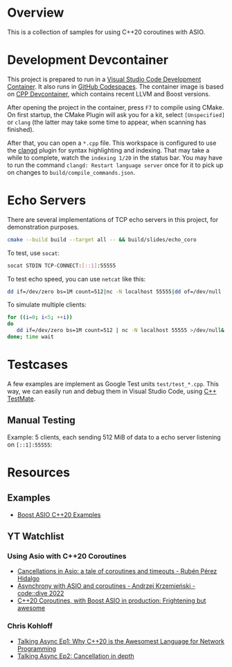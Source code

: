 # Overview
This is a collection of samples for using C++20 coroutines with ASIO.

# Development Devcontainer
This project is prepared to run in a [Visual Studio Code Development Container](https://code.visualstudio.com/docs/devcontainers/containers). It also runs in [GitHub Codespaces](https://github.com/features/codespaces). The container image is based on [CPP Devcontainer](https://github.com/pgit/cpp-devcontainer), which contains recent LLVM and Boost versions.

After opening the project in the container, press `F7` to compile using CMake. On first startup, the CMake Plugin will ask you for a kit, select `[Unspecified]` or `clang` (the latter may take some time to appear, when scanning has finished).

After that, you can open a `*.cpp` file. This workspace is configured to use the [clangd](https://marketplace.visualstudio.com/items?itemName=llvm-vs-code-extensions.vscode-clangd) plugin for syntax highlighting and indexing. That may take a while to complete, watch the `indexing 1/20` in the status bar. You may have to run the command `clangd: Restart language server` once for it to pick up on changes to `build/compile_commands.json`.

# Echo Servers
There are several implementations of TCP echo servers in this project, for demonstration purposes.

```bash
cmake --build build --target all -- && build/slides/echo_coro
```

To test, use `socat`:
```bash
socat STDIN TCP-CONNECT:[::1]:55555
```

To test echo speed, you can use `netcat` like this:

```bash
dd if=/dev/zero bs=1M count=512|nc -N localhost 55555|dd of=/dev/null
```

To simulate multiple clients:

```bash
for ((i=0; i<5; ++i))
do
   dd if=/dev/zero bs=1M count=512 | nc -N localhost 55555 >/dev/null&
done; time wait
```

# Testcases
A few examples are implement as Google Test units `test/test_*.cpp`. This way, we can easily run and debug them in Visual Studio Code, using [C++ TestMate](https://marketplace.visualstudio.com/items?itemName=matepek.vscode-catch2-test-adapter).

## Manual Testing

Example: 5 clients, each sending 512 MiB of data to a echo server listening on `[::1]:55555`:

# Resources

## Examples
* [Boost ASIO C++20 Examples](https://www.boost.org/doc/libs/1_88_0/doc/html/boost_asio/examples/cpp20_examples.html)


## YT Watchlist
### Using Asio with C++20 Coroutines
* [Cancellations in Asio: a tale of coroutines and timeouts - Rubén Pérez Hidalgo](https://www.youtube.com/watch?v=80Zs0WbXAMY)
* [Asynchrony with ASIO and coroutines - Andrzej Krzemieński - code::dive 2022](https://www.youtube.com/watch?v=0i_pFZSijZc&t=2789s)
* [C++20 Coroutines, with Boost ASIO in production: Frightening but awesome](https://www.youtube.com/watch?v=RBldGKfLb9I&t=2375s)
### Chris Kohloff
* [Talking Async Ep1: Why C++20 is the Awesomest Language for Network Programming](https://www.youtube.com/watch?v=icgnqFM-aY4&t=2477s)
* [Talking Async Ep2: Cancellation in depth](https://www.youtube.com/watch?v=hHk5OXlKVFg&t=3718s)
